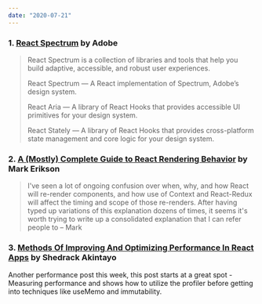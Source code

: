 ```yaml
---
date: "2020-07-21"
---
```


### 1. [React Spectrum](https://react-spectrum.adobe.com/blog/introducing-react-spectrum.html) by Adobe

> React Spectrum is a collection of libraries and tools that help you build adaptive, accessible, and robust user experiences.
>
> React Spectrum — A React implementation of Spectrum, Adobe’s design system.
>
> React Aria — A library of React Hooks that provides accessible UI primitives for your design system.
>
> React Stately — A library of React Hooks that provides cross-platform state management and core logic for your design system.

### 2. [A (Mostly) Complete Guide to React Rendering Behavior](https://blog.isquaredsoftware.com/2020/05/blogged-answers-a-mostly-complete-guide-to-react-rendering-behavior/) by Mark Erikson

> I've seen a lot of ongoing confusion over when, why, and how React will re-render components, and how use of Context and React-Redux will affect the timing and scope of those re-renders. After having typed up variations of this explanation dozens of times, it seems it's worth trying to write up a consolidated explanation that I can refer people to – Mark

### 3. [Methods Of Improving And Optimizing Performance In React Apps](https://www.smashingmagazine.com/2020/07/methods-performance-react-apps/) by Shedrack Akintayo

Another performance post this week, this post starts at a great spot - Measuring performance and shows how to utilize the profiler before getting into techniques like useMemo and immutability.
